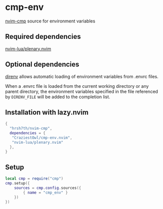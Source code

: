 # cmp-env
[nvim-cmp](https://github.com/hrsh7th/nvim-cmp) source for environment variables

## Required dependencies
[nvim-lua/plenary.nvim](https://github.com/nvim-lua/plenary.nvim)

## Optional dependencies
[direnv](https://github.com/direnv/direnv) allows automatic loading of environment variables from .envrc files.

When a .envrc file is loaded from the current working directory or any parent directory, the environment variables specified in the file referenced by `DIRENV_FILE` will be added to the completion list.

## Installation with lazy.nvim
```lua
{
  "hrsh7th/nvim-cmp",
  dependencies = {
   "CraziestOwl/cmp-env.nvim",
   "nvim-lua/plenary.nvim"
  },
}
```
## Setup
```lua
local cmp = require("cmp")
cmp.setup({
    sources = cmp.config.sources({
        { name = "cmp_env" }
    })
})
```
